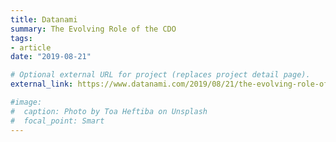 ```yaml
---
title: Datanami
summary: The Evolving Role of the CDO
tags: 
- article
date: "2019-08-21"

# Optional external URL for project (replaces project detail page).
external_link: https://www.datanami.com/2019/08/21/the-evolving-role-of-the-cdo/

#image:
#  caption: Photo by Toa Heftiba on Unsplash
#  focal_point: Smart
---
```

